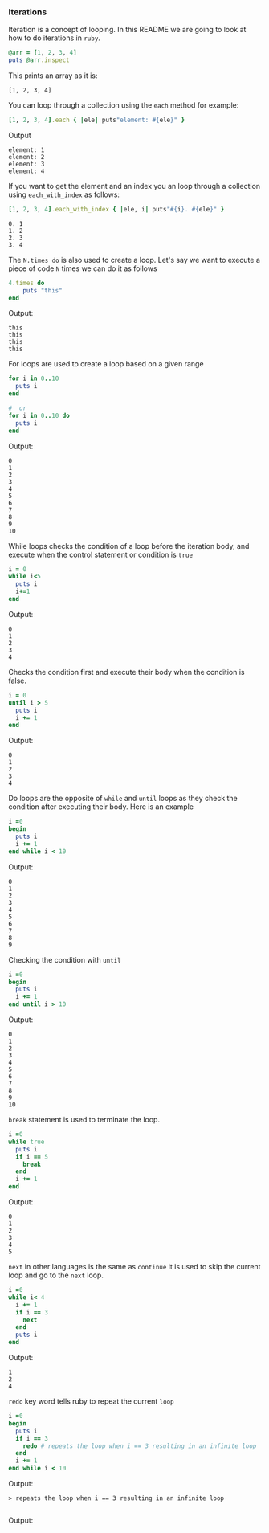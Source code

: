 ### Iterations

Iteration is a concept of looping. In this README we are going to look at how to do iterations in `ruby`.

```rb
@arr = [1, 2, 3, 4]
puts @arr.inspect
```

This prints an array as it is:

```shell
[1, 2, 3, 4]
```

You can loop through a collection using the `each` method for example:

```rb
[1, 2, 3, 4].each { |ele| puts"element: #{ele}" }
```

Output

```shell
element: 1
element: 2
element: 3
element: 4
```

If you want to get the element and an index you an loop through a collection using `each_with_index` as follows:

```rb
[1, 2, 3, 4].each_with_index { |ele, i| puts"#{i}. #{ele}" }
```

```shell
0. 1
1. 2
2. 3
3. 4
```

The `N.times do` is also used to create a loop. Let's say we want to execute a piece of code `N` times we can do it as follows

```rb
4.times do
    puts "this"
end
```

Output:

```shell
this
this
this
this
```

For loops are used to create a loop based on a given range

```rb
for i in 0..10
  puts i
end

#  or
for i in 0..10 do
  puts i
end
```

Output:

```shell
0
1
2
3
4
5
6
7
8
9
10
```

While loops checks the condition of a loop before the iteration body, and execute when the control statement or condition is `true`

```rb
i = 0
while i<5
  puts i
  i+=1
end
```

Output:

```shell
0
1
2
3
4
```

Checks the condition first and execute their body when the condition is false.

```rb
i = 0
until i > 5
  puts i
  i += 1
end
```

Output:

```shell
0
1
2
3
4
```

Do loops are the opposite of `while` and `until` loops as they check the condition after executing their body. Here is an example

```rb
i =0
begin
  puts i
  i += 1
end while i < 10
```

Output:

```shell
0
1
2
3
4
5
6
7
8
9
```

Checking the condition with `until`

```rb
i =0
begin
  puts i
  i += 1
end until i > 10

```

Output:

```shell
0
1
2
3
4
5
6
7
8
9
10
```

`break` statement is used to terminate the loop.

```rb
i =0
while true
  puts i
  if i == 5
    break
  end
  i += 1
end

```

Output:

```shell
0
1
2
3
4
5
```

`next` in other languages is the same as `continue` it is used to skip the current loop and go to the `next` loop.

```rb
i =0
while i< 4
  i += 1
  if i == 3
    next
  end
  puts i
end

```

Output:

```shell
1
2
4
```

`redo` key word tells ruby to repeat the current `loop`

```rb
i =0
begin
  puts i
  if i == 3
    redo # repeats the loop when i == 3 resulting in an infinite loop
  end
  i += 1
end while i < 10
```

Output:

```shell
> repeats the loop when i == 3 resulting in an infinite loop
```

```rb

```

Output:

```shell

```
